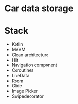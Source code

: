 # Car data storage

# Stack
- Kotlin
- MVVM
- Clean architecture
- Hilt
- Navigation component
- Coroutines
- LiveData
- Room
- Glide
- Image Picker
- Swipedecorator
